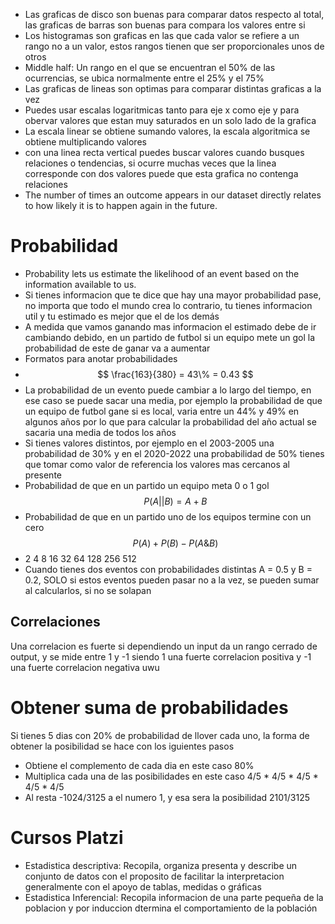 - Las graficas de disco son buenas para comparar datos respecto al total, las graficas de barras son buenas para compara los valores entre si
- Los histogramas son graficas en las que cada valor se refiere a un rango no a un valor, estos rangos tienen que ser proporcionales unos de otros
- Middle half: Un rango en el que se encuentran el 50% de las ocurrencias, se ubica normalmente entre el 25% y el 75%
- Las graficas de lineas son optimas para comparar distintas graficas a la vez
- Puedes usar escalas logaritmicas tanto para eje x como eje y para obervar valores que estan muy saturados en un solo lado de la grafica
- La escala linear se obtiene sumando valores, la escala algoritmica se obtiene multiplicando valores
- con una linea recta vertical puedes buscar valores cuando busques relaciones o tendencias, si ocurre muchas veces que la linea corresponde con dos valores puede que esta grafica no contenga relaciones
- The number of times an outcome appears in our dataset directly relates to how likely it is to happen again in the future.
# Probabilidad
- Probability lets us estimate the likelihood of an event based on the information available to us.
- Si tienes informacion que te dice que hay una mayor probabilidad pase, no importa que todo el mundo crea lo contrario, tu tienes informacion util y tu estimado es mejor que el de los demás
- A medida que vamos ganando mas informacion el estimado debe de ir cambiando debido, en un partido de futbol si un equipo mete un gol la probabilidad de este de ganar va a aumentar
- Formatos para anotar probabilidades
- $$ \frac{163}{380} = 43\% = 0.43 $$
- La probabilidad de un evento puede cambiar a lo largo del tiempo, en ese caso se puede sacar una media, por ejemplo la probabilidad de que un equipo de futbol gane si es local, varia entre un 44% y 49% en algunos años por lo que para calcular la probabilidad del año actual se sacaria una media de todos los años
- Si tienes valores distintos, por ejemplo en el 2003-2005 una probabilidad de 30% y en el 2020-2022 una probabilidad de 50% tienes que tomar como valor de referencia los valores mas cercanos al presente
- Probabilidad de que en un partido un equipo meta 0 o 1 gol  $$ P(A||B) = A+B$$
- Probabilidad de que en un partido uno de los equipos termine con un cero $$ P(A)+P(B)-P(A\&B)$$
- 2 4 8 16 32 64 128 256 512
- Cuando tienes dos eventos con probabilidades distintas A = 0.5 y B = 0.2, SOLO si estos eventos pueden pasar no a la vez, se pueden sumar al calcularlos, si no se solapan
## Correlaciones
Una correlacion es fuerte si dependiendo un input da un rango cerrado de output, y se mide entre 1 y -1 siendo 1 una fuerte correlacion positiva y -1 una fuerte correlacion negativa uwu

# Obtener suma de probabilidades
Si tienes 5 dias con 20% de probabilidad de llover cada uno, la forma de obtener la posibilidad se hace con los iguientes pasos
- Obtiene el complemento de cada dia en este caso 80%
- Multiplica cada una de las posibilidades en este caso 4/5 * 4/5  * 4/5  * 4/5  * 4/5
- Al resta  -1024/3125 a el numero 1, y esa sera la posibilidad 2101/3125

# Cursos Platzi
- Estadistica descriptiva: Recopila, organiza presenta y describe un conjunto de datos con el proposito de facilitar la interpretacion generalmente con el apoyo de tablas, medidas o gráficas
- Estadistica Inferencial: Recopila informacion de una parte pequeña de la poblacion y por induccion dtermina el comportamiento de la población
